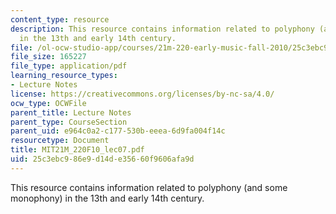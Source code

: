 ```yaml
---
content_type: resource
description: This resource contains information related to polyphony (and some monophony)
  in the 13th and early 14th century.
file: /ol-ocw-studio-app/courses/21m-220-early-music-fall-2010/25c3ebc986e9d14de35660f9606afa9d_MIT21M_220F10_lec07.pdf
file_size: 165227
file_type: application/pdf
learning_resource_types:
- Lecture Notes
license: https://creativecommons.org/licenses/by-nc-sa/4.0/
ocw_type: OCWFile
parent_title: Lecture Notes
parent_type: CourseSection
parent_uid: e964c0a2-c177-530b-eeea-6d9fa004f14c
resourcetype: Document
title: MIT21M_220F10_lec07.pdf
uid: 25c3ebc9-86e9-d14d-e356-60f9606afa9d
---
```

This resource contains information related to polyphony (and some monophony) in the 13th and early 14th century.